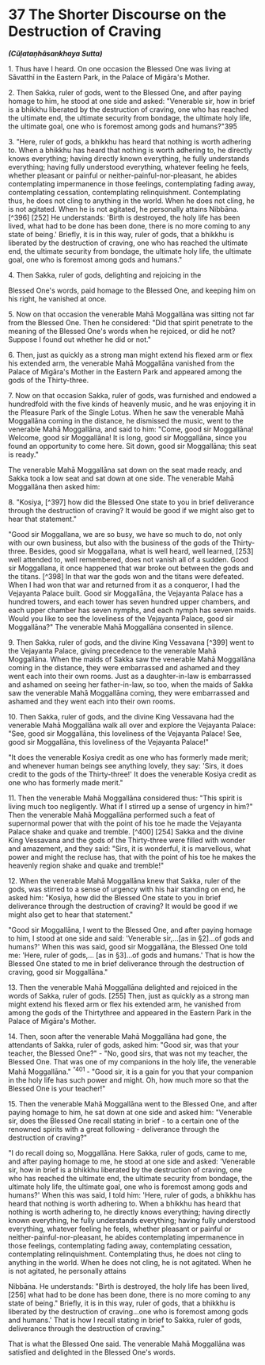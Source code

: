 # 37 The Shorter Discourse on the Destruction of Craving
***(Cūḷataṇhāsankhaya Sutta)***

1\. Thus have I heard. On one occasion the Blessed One was living at Sāvatthī in the Eastern Park, in the Palace of Migāra's Mother.

2\. Then Sakka, ruler of gods, went to the Blessed One, and after paying homage to him, he stood at one side and asked: "Venerable sir, how in brief is a bhikkhu liberated by the destruction of craving, one who has reached the ultimate end, the ultimate security from bondage, the ultimate holy life, the ultimate goal, one who is foremost among gods and humans?"395

3\. "Here, ruler of gods, a bhikkhu has heard that nothing is worth adhering to. When a bhikkhu has heard that nothing is worth adhering to, he directly knows everything; having directly known everything, he fully understands everything; having fully understood everything, whatever feeling he feels, whether pleasant or painful or neither-painful-nor-pleasant, he abides contemplating impermanence in those feelings, contemplating fading away, contemplating cessation, contemplating relinquishment. Contemplating thus, he does not cling to anything in the world. When he does not cling, he is not agitated. When he is not agitated, he personally attains Nibbāna. [^396] [252] He understands: 'Birth is destroyed, the holy life has been lived, what had to be done has been done, there is no more coming to any state of being.' Briefly, it is in this way, ruler of gods, that a bhikkhu is liberated by the destruction of craving, one who has reached the ultimate end, the ultimate security from bondage, the ultimate holy life, the ultimate goal, one who is foremost among gods and humans."

4\. Then Sakka, ruler of gods, delighting and rejoicing in the

Blessed One's words, paid homage to the Blessed One, and keeping him on his right, he vanished at once.

5\. Now on that occasion the venerable Mahā Moggallāna was sitting not far from the Blessed One. Then he considered: "Did that spirit penetrate to the meaning of the Blessed One's words when he rejoiced, or did he not? Suppose I found out whether he did or not."

6\. Then, just as quickly as a strong man might extend his flexed arm or flex his extended arm, the venerable Mahā Moggallāna vanished from the Palace of Migāra's Mother in the Eastern Park and appeared among the gods of the Thirty-three.

7\. Now on that occasion Sakka, ruler of gods, was furnished and endowed a hundredfold with the five kinds of heavenly music, and he was enjoying it in the Pleasure Park of the Single Lotus. When he saw the venerable Mahā Moggallāna coming in the distance, he dismissed the music, went to the venerable Mahā Moggallāna, and said to him: "Come, good sir Moggallāna! Welcome, good sir Moggallāna! It is long, good sir Moggallāna, since you found an opportunity to come here. Sit down, good sir Moggallāna; this seat is ready."

The venerable Mahā Moggallāna sat down on the seat made ready, and Sakka took a low seat and sat down at one side. The venerable Mahā Moggallāna then asked him:

8\. "Kosiya, [^397] how did the Blessed One state to you in brief deliverance through the destruction of craving? It would be good if we might also get to hear that statement."

"Good sir Moggallana, we are so busy, we have so much to do, not only with our own business, but also with the business of the gods of the Thirty-three. Besides, good sir Moggallana, what is well heard, well learned, [253] well attended to, well remembered, does not vanish all of a sudden. Good sir Moggallana, it once happened that war broke out between the gods and the titans. [^398] In that war the gods won and the titans were defeated. When I had won that war and returned from it as a conqueror, I had the Vejayanta Palace built. Good sir Moggallāna, the Vejayanta Palace has a hundred towers, and each tower has seven hundred upper chambers, and each upper chamber has seven nymphs, and each nymph has seven maids. Would you like to see the loveliness of the Vejayanta Palace,
good sir Moggallāna?" The venerable Mahā Moggallāna consented in silence.

9\. Then Sakka, ruler of gods, and the divine King Vessavana [^399] went to the Vejayanta Palace, giving precedence to the venerable Mahā Moggallāna. When the maids of Sakka saw the venerable Mahā Moggallāna coming in the distance, they were embarrassed and ashamed and they went each into their own rooms. Just as a daughter-in-law is embarrassed and ashamed on seeing her father-in-law, so too, when the maids of Sakka saw the venerable Mahā Moggallāna coming, they were embarrassed and ashamed and they went each into their own rooms.

10\. Then Sakka, ruler of gods, and the divine King Vessavana had the venerable Mahā Moggallāna walk all over and explore the Vejayanta Palace: "See, good sir Moggallāna, this loveliness of the Vejayanta Palace! See, good sir Moggallāna, this loveliness of the Vejayanta Palace!"

"It does the venerable Kosiya credit as one who has formerly made merit; and whenever human beings see anything lovely, they say: 'Sirs, it does credit to the gods of the Thirty-three!' It does the venerable Kosiya credit as one who has formerly made merit."

11\. Then the venerable Mahā Moggallāna considered thus: "This spirit is living much too negligently. What if I stirred up a sense of urgency in him?" Then the venerable Mahā Moggallāna performed such a feat of supernormal power that with the point of his toe he made the Vejayanta Palace shake and quake and tremble. [^400] [254] Sakka and the divine King Vessavana and the gods of the Thirty-three were filled with wonder and amazement, and they said: "Sirs, it is wonderful, it is marvellous, what power and might the recluse has, that with the point of his toe he makes the heavenly region shake and quake and tremble!"

12\. When the venerable Mahā Moggallāna knew that Sakka, ruler of the gods, was stirred to a sense of urgency with his hair standing on end, he asked him: "Kosiya, how did the Blessed One state to you in brief deliverance through the destruction of craving? It would be good if we might also get to hear that statement."

"Good sir Moggallāna, I went to the Blessed One, and after paying homage to him, I stood at one side and said: 'Venerable sir,...[as in §2]...of gods and humans?' When this was said, good
sir Moggallāna, the Blessed One told me: 'Here, ruler of gods,... [as in §3]...of gods and humans.' That is how the Blessed One stated to me in brief deliverance through the destruction of craving, good sir Moggallāna."

13\. Then the venerable Mahā Moggallāna delighted and rejoiced in the words of Sakka, ruler of gods. [255] Then, just as quickly as a strong man might extend his flexed arm or flex his extended arm, he vanished from among the gods of the Thirtythree and appeared in the Eastern Park in the Palace of Migāra's Mother.

14\. Then, soon after the venerable Mahā Moggallāna had gone, the attendants of Sakka, ruler of gods, asked him: "Good sir, was that your teacher, the Blessed One?" - "No, good sirs, that was not my teacher, the Blessed One. That was one of my companions in the holy life, the venerable Mahā Moggallāna." ${ }^{\text {"401 }}$ - "Good sir, it is a gain for you that your companion in the holy life has such power and might. Oh, how much more so that the Blessed One is your teacher!"

15\. Then the venerable Mahā Moggallāna went to the Blessed One, and after paying homage to him, he sat down at one side and asked him: "Venerable sir, does the Blessed One recall stating in brief - to a certain one of the renowned spirits with a great following - deliverance through the destruction of craving?"

"I do recall doing so, Moggallāna. Here Sakka, ruler of gods, came to me, and after paying homage to me, he stood at one side and asked: 'Venerable sir, how in brief is a bhikkhu liberated by the destruction of craving, one who has reached the ultimate end, the ultimate security from bondage, the ultimate holy life, the ultimate goal, one who is foremost among gods and humans?' When this was said, I told him: 'Here, ruler of gods, a bhikkhu has heard that nothing is worth adhering to. When a bhikkhu has heard that nothing is worth adhering to, he directly knows everything; having directly known everything, he fully understands everything; having fully understood everything, whatever feeling he feels, whether pleasant or painful or neither-painful-nor-pleasant, he abides contemplating impermanence in those feelings, contemplating fading away, contemplating cessation, contemplating relinquishment. Contemplating thus, he does not cling to anything in the world. When he does not cling, he is not agitated. When he is not agitated, he personally attains

Nibbāna. He understands: "Birth is destroyed, the holy life has been lived, [256] what had to be done has been done, there is no more coming to any state of being." Briefly, it is in this way, ruler of gods, that a bhikkhu is liberated by the destruction of craving...one who is foremost among gods and humans.' That is how I recall stating in brief to Sakka, ruler of gods, deliverance through the destruction of craving."

That is what the Blessed One said. The venerable Mahā Moggallāna was satisfied and delighted in the Blessed One's words.